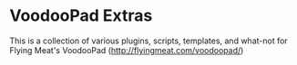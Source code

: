# VoodooPad Extras
This is a collection of various plugins, scripts, templates, and what-not for Flying Meat's VoodooPad (http://flyingmeat.com/voodoopad/)

